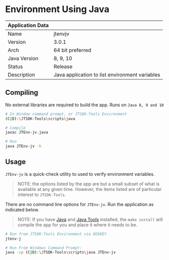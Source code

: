 # Environment Using Java

| Application Data ||
| ---| --- |
| Name             | jtenvjv |
| Version          | 3.0.1 |
| Arch             | 64 bit preferred |
| Java Version     | 8, 9, 10 |
| Status | Release |
| Description      | Java application to list environment variables |

## Compiling

No external libraries are required to build the app. Runs on `Java 8, 9 and 10`

```bash
# In Window command prompt, or JTSDK-Tools Environment
(C|D):\JTSDK-Tools\scripts\java

# Compile
javac JTEnv-jv.java

# Run
java JTEnv-jv -h
```

## Usage

`JTEnv-jv` is a quick-check utility to used to verify environment variables.

>NOTE: the options listed by the app are but a small subset of what is available
at any given time. However, the items listed are of particular interest to
`JTSDK-Tools`.

There are no command line options for `JTEnv-jv`. Run the application as
indicated below.

>NOTE: If you have [Java][] and [Java Tools][] installed, the `make install`
will compile the app for you and place it where it needs to be.

```bash
# Run from JTSDK-Tools Environment via DOSKEY
jtenv-j

# Run From Windows Command Prompt:
java -cp (C|D):\JTSDK-Tools\scripts\java JTEnv-jv
```

<!-- Page Links --------------------------------------------------------------->
[Java]: https://github.com/KI7MT/github.io/jtsdk-tools/windows/wiki/Install-Java/
[Java Tools]: https://github.com/KI7MT/github.io/jtsdk-tools/windows/wiki/Install-Java-Tools/